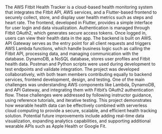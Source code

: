The AWS Fitbit Health Tracker is a cloud-based health monitoring system that integrates the Fitbit API, AWS services, and a Flutter-based frontend to securely collect, store, and display user health metrics such as steps and heart rate. The frontend, developed in Flutter, provides a simple interface for user login and data visualization. Authentication is managed through Fitbit OAuth2, which generates secure access tokens. Once logged in, users can view their health data in the app. The backend is built on AWS. API Gateway serves as the entry point for all client requests and triggers AWS Lambda functions, which handle business logic such as calling the Fitbit API, processing data, and managing communication with the database. DynamoDB, a NoSQL database, stores user profiles and Fitbit health data. Postman and Python scripts were used during development to test endpoints and validate integration. The project was developed collaboratively, with both team members contributing equally to backend services, frontend development, design, and testing. One of the main challenges was understanding AWS components like Lambda, DynamoDB, and API Gateway, and integrating them with Fitbit’s OAuth2 authentication flow. These challenges were addressed by following instructor guidance, using reference tutorials, and iterative testing. This project demonstrates how wearable health data can be effectively combined with serverless cloud computing to provide a secure, scalable, and efficient health tracking solution. Potential future improvements include adding real-time data visualization, expanding analytics capabilities, and supporting additional wearable APIs such as Apple Health or Google Fit.
